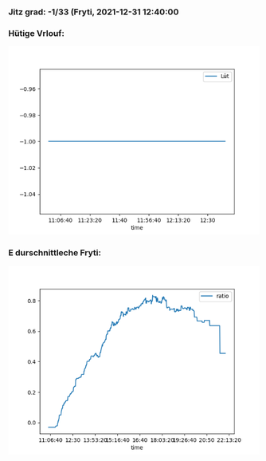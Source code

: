 ### Jitz grad: -1/33 (Fryti, 2021-12-31 12:40:00

### Hütige Vrlouf:
![Graph](Today.png)

### E durschnittleche Fryti:
![Graph](Fryti.png)